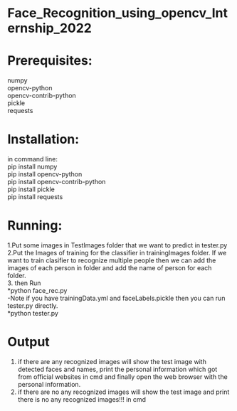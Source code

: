 # Face_Recognition_using_opencv_Internship_2022
# Prerequisites:
numpy <br />
opencv-python <br />
opencv-contrib-python <br />
pickle <br />
requests <br />
# Installation:
in command line: <br />
pip install numpy <br />
pip install opencv-python <br />
pip install opencv-contrib-python <br />
pip install pickle <br />
pip install requests <br />

# Running:
1.Put some images in TestImages folder that we want to predict in tester.py <br />
2.Put the Images of training for the classifier in trainingImages folder. If we  want to train clasifier to recognize multiple people then 
 we can add the images of each person in folder and add the name of person for each folder. <br />
3. then Run  <br />
*python face_rec.py <br />
-Note if you have trainingData.yml and faceLabels.pickle then you can run tester.py directly. <br />
*python tester.py <br />

# Output
1. if there are any recognized images will show the test image with detected faces and names, print the personal information which got from official websites in cmd and  finally open the web browser with the personal information. <br />
2. if there are no any recognized images will show the test image and print there is no any recognized images!!! in cmd <br />

